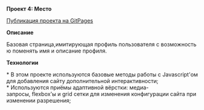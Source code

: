 **Проект 4: Место**

[Публикация проекта на GitPages](https://tizjourney.github.io/mesto)

**Описание**

Базовая страница,имитирующая профиль пользователя с возможностью поменять имя и описание профиля.

**Технологии**

* В этом проекте используются базовые методы работы с Javascript'ом для добавления сайту дополнительной интерактивности;
* Используются приёмы адаптивной вёрстки: медиа-запросы, flexbox'ы и grid сетки для изменения конфигурации сайта при изменении разрешения;
